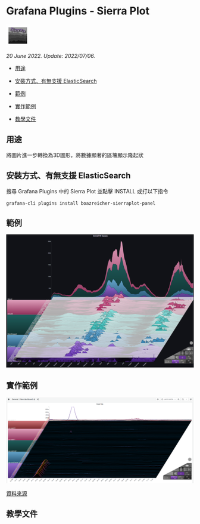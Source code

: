 # Grafana Plugins - Sierra Plot 

![img](Sierra_Plot_icon.png)

*20 June 2022. Update: 2022/07/06.*

* [用途](#use)

* [安裝方式、有無支援 ElasticSearch](#install)

* [範例](#example)

* [實作範例](#do_example)

* [教學文件](#teach)

<h2 id="use">用途</h2>

將圖片進一步轉換為3D圖形，將數據顯著的區塊顯示隆起狀

<h2 id="install">安裝方式、有無支援 ElasticSearch</h2>

搜尋 Grafana Plugins 中的 Sierra Plot 並點擊 INSTALL 或打以下指令

    grafana-cli plugins install boazreicher-sierraplot-panel

<h2 id="example">範例</h2>

![img](Sierra_Plot.png)

<h2 id="do_example">實作範例</h2>

![img](sierra_plot_sample1.png)

[資料來源](https://raw.githubusercontent.com/boazreicher/sierra-plot/main/examples/data/test_servers.csv)

<h2 id="teach">教學文件</h2>

